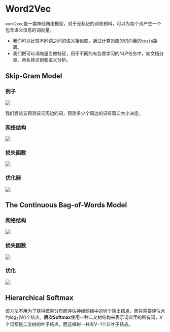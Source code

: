 # Word2Vec

`word2vec`是一类神经网络模型，对于无标记的训练预料，可以为每个词产生一个包含语义信息的词向量。

- 我们可以比较不同词之间的语义相似度，通过计算对应的词向量的`cosin`距离。
- 我们把可以词向量当做特征，用于不同的有监督学习的NLP任务中，如文档分类、命名体识别和语义分析。

## Skip-Gram Model

### 例子

![](./images/1.png)

我们尝试去预测该词周边的词，预测多少个周边的词有窗口大小决定。

### 网络结构

![](./images/2.png)

### 损失函数

![](./images/3.png)

### 优化器

![](./images/4.png)

## The Continuous Bag-of-Words Model

### 网络结构

![](./images/5.png)

### 损失函数

![](./images/6.png)

### 优化

![](./images/7.png)

## Hierarchical Softmax

该方法不用为了获得概率分布而评估神经网络中的W个输出结点，而只需要评估大约$log_2(W)$个结点。**层次Softmax**使用一种二叉树结构来表示词典里的所有词，V个词都是二叉树的叶子结点，而这棵树一共有V−1个非叶子结点。

